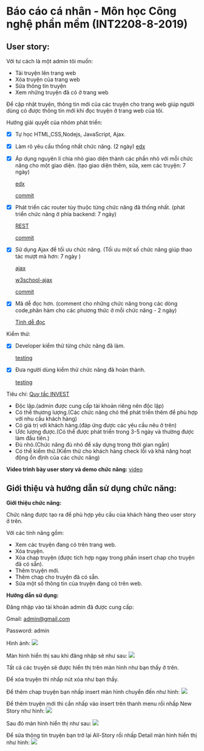 # Báo cáo cá nhân - Môn học Công nghệ phần mềm (INT2208-8-2019)

## User story:

Với tư cách là một admin tôi muốn:
- Tải truyện lên trang web
- Xóa truyện của trang web
- Sửa thông tin truyện
- Xem những truyện đã có ở trang web

Để cập nhật truyện, thông tin mới của các truyện cho trang web giúp người dùng có được thông tin mới khi đọc truyện ở trang web của tôi.


Hướng giải quyết của nhóm phát triển:
- [x] Tự học HTML,CSS,Nodejs, JavaScript, Ajax.
- [x] Làm rõ yêu cầu thống nhất chức năng.
(2 ngày)
  [edx](https://docs.google.com/document/d/1a4i_31R8WBUAnF91syr1FwBpKoAiTY6rEJt1xWjb74M/edit#heading=h.fvjpas4blmex)
- [x] Áp dụng nguyên lí chia nhỏ giao diện thành các phần nhỏ với mỗi chức năng cho một giao diện.
 (tạo giao diện thêm, sửa, xem các truyện: 7 ngày)
 
  [edx](https://docs.google.com/document/d/1a4i_31R8WBUAnF91syr1FwBpKoAiTY6rEJt1xWjb74M/edit#)
  
  [commit](https://github.com/phamhung99/Website-truyen-tranh/commit/366fe9330164d96b654d1264586d8403facc8163)
- [x] Phát triển các router tùy thuộc từng chức năng đã thống nhất.
(phát triển chức năng ở phía backend: 7 ngày)

  [REST](https://docs.google.com/document/d/1a4i_31R8WBUAnF91syr1FwBpKoAiTY6rEJt1xWjb74M/edit#heading=h.rxyqst9dtgtt)
 
  [commit](https://github.com/phamhung99/Website-truyen-tranh/commit/3072252e19127b29d245c8a73a7a5fcb2b373beb)
- [x] Sử dụng Ajax để tối ưu chức năng. 
(Tối ưu một số chức năng giúp thao tác mượt mà hơn: 7 ngày )

  [ajax](https://docs.google.com/document/d/1a4i_31R8WBUAnF91syr1FwBpKoAiTY6rEJt1xWjb74M/edit#heading=h.2teh197aonak)

  [w3school-ajax](https://www.w3schools.com/js/js_ajax_intro.asp)

  [commit](https://github.com/phamhung99/Website-truyen-tranh/commit/516613d693f3172387bf307dba798a1434991c70)
- [x] Mã dễ đọc hơn.
(comment cho những chức năng trong các dòng code,phân hàm cho các phương thức ở mỗi chức năng - 2 ngày)

  [Tính dễ đọc](https://docs.google.com/document/d/1a4i_31R8WBUAnF91syr1FwBpKoAiTY6rEJt1xWjb74M/edit#heading=h.zihsvljsrx0x) 

Kiểm thử:
- [x] Developer kiểm thử từng chức năng đã làm. 

  [testing](https://docs.google.com/document/d/1a4i_31R8WBUAnF91syr1FwBpKoAiTY6rEJt1xWjb74M/edit#heading=h.ryzy80x4sqk1)
- [x] Đưa người dùng kiểm thử chức năng đã hoàn thành.

  [testing](https://docs.google.com/document/d/1a4i_31R8WBUAnF91syr1FwBpKoAiTY6rEJt1xWjb74M/edit#heading=h.zhrswbsdiifd)

Tiêu chí:
[Quy tắc INVEST](https://docs.google.com/document/d/1a4i_31R8WBUAnF91syr1FwBpKoAiTY6rEJt1xWjb74M/edit#heading=h.q7gf6fh2jgdn)

- Độc lập.(admin được cung cấp tài khoản riêng nên độc lập)
- Có thể thương lượng.(Các chức năng chó thể phát triển thêm để phù hợp với nhu cầu khách hàng)
- Có giá trị với khách hàng.(đáp ứng được các yêu cầu nêu ở trên)
- Ước lượng được.(Có thể được phát triển trong 3-5 ngày và thường được làm đầu tiên.)
- Đủ nhỏ.(Chức năng đủ nhỏ để xây dựng trong thời gian ngắn)
- Có thể kiểm thử.(Kiểm thử cho khách hàng check lỗi  và khả năng hoạt động ổn định của các chức năng)

**Video trình bày user story và demo chức năng:** [video](https://www.youtube.com/watch?v=eXwMzdsn-r4&feature=youtu.be)

## Giới thiệu và hướng dẫn sử dụng chức năng:

**Giới thiệu chức năng:**

Chức năng được tạo ra để phù hợp yêu cầu của khách hàng theo user story ở trên. 

Với các tính năng gồm:
- Xem các truyện đang có trên trang web.
- Xóa truyện.
- Xóa chap truyện (được tích hợp ngay trong phần insert chap cho truyện đã có sẵn).
- Thêm truyện mới.
- Thêm chap cho truyện đã có sẵn.
- Sửa một số thông tin của truyện đang có trên web.

**Hướng dẫn sử dụng:**

Đăng nhập vào tài khoản admin đã được cung cấp:

Gmail: admin@gmail.com

Password: admin

Hình ảnh:
<img src = "https://i.imgur.com/SOty1KW.png">

Màn hình hiển thị sau khi đăng nhập sẽ như sau:
<img src = "https://imgur.com/nXsZSzu.png">

Tất cả các truyện sẽ được hiển thị trên màn hình như bạn thấy ở trên.

Để xóa truyện thì nhấp nút xóa như bạn thấy.

Để thêm chap truyện bạn nhấp insert màn hình chuyển đến như hình:
<img src = "https://imgur.com/hrRUt7D.png">

Để thêm truyện mới thì cần nhấp vào insert trên thanh menu rồi nhấp New Story như hình:
<img src = "https://imgur.com/lDFRnN7.png">

Sau đó màn hình hiển thị như sau:
<img src = "https://i.imgur.com/OdqyQYS.png">

Để sửa thông tin truyện bạn trở lại All-Story rồi nhấp Detail màn hình hiển thị như hình:
<img src = "https://imgur.com/biijkDh.png">



